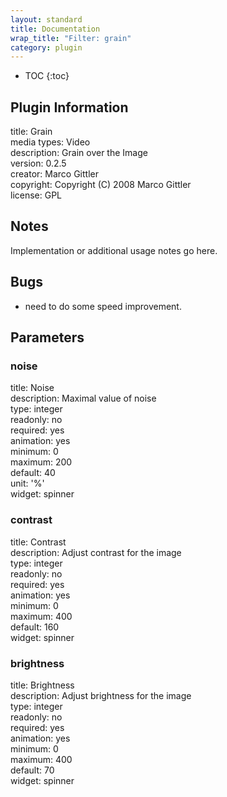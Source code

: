 ```yaml
---
layout: standard
title: Documentation
wrap_title: "Filter: grain"
category: plugin
---
```

* TOC
{:toc}

## Plugin Information

title: Grain  
media types:
Video  
description: Grain over the Image  
version: 0.2.5  
creator: Marco Gittler  
copyright: Copyright (C) 2008 Marco Gittler  
license: GPL  

## Notes

Implementation or additional usage notes go here.

## Bugs

* need to do some speed improvement.


## Parameters

### noise

title: Noise    
description:
Maximal value of noise  
type: integer  
readonly: no  
required: yes  
animation: yes  
minimum: 0  
maximum: 200  
default: 40  
unit: '%'  
widget: spinner  

### contrast

title: Contrast    
description:
Adjust contrast for the image  
type: integer  
readonly: no  
required: yes  
animation: yes  
minimum: 0  
maximum: 400  
default: 160  
widget: spinner  

### brightness

title: Brightness    
description:
Adjust brightness for the image  
type: integer  
readonly: no  
required: yes  
animation: yes  
minimum: 0  
maximum: 400  
default: 70  
widget: spinner  


